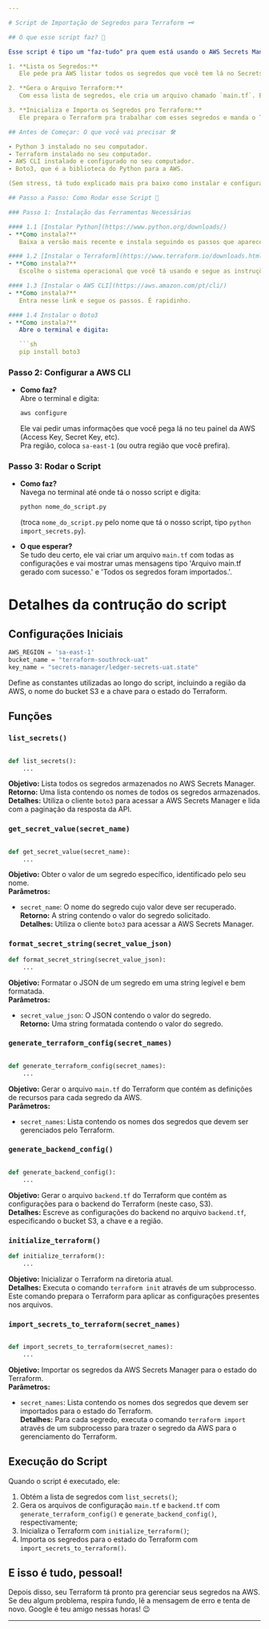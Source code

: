 ```yaml
---

# Script de Importação de Segredos para Terraform 🗝

## O que esse script faz? 🤔

Esse script é tipo um "faz-tudo" pra quem está usando o AWS Secrets Manager junto com o Terraform. Ele faz três coisas principais:

1. **Lista os Segredos:**  
   Ele pede pra AWS listar todos os segredos que você tem lá no Secrets Manager.

2. **Gera o Arquivo Terraform:**  
   Com essa lista de segredos, ele cria um arquivo chamado `main.tf`. Esse arquivo é uma receitinha que diz pro Terraform como gerenciar esses segredos.

3. **Inicializa e Importa os Segredos pro Terraform:**  
   Ele prepara o Terraform pra trabalhar com esses segredos e manda o Terraform importar todos eles.

## Antes de Começar: O que você vai precisar 🛠

- Python 3 instalado no seu computador.
- Terraform instalado no seu computador.
- AWS CLI instalado e configurado no seu computador.
- Boto3, que é a biblioteca do Python para a AWS.

(Sem stress, tá tudo explicado mais pra baixo como instalar e configurar essas coisas.)

## Passo a Passo: Como Rodar esse Script 🚀

### Passo 1: Instalação das Ferramentas Necessárias

#### 1.1 [Instalar Python](https://www.python.org/downloads/)
- **Como instala?**  
   Baixa a versão mais recente e instala seguindo os passos que aparecem na tela. É bem tranquilo.

#### 1.2 [Instalar o Terraform](https://www.terraform.io/downloads.html)
- **Como instala?**  
   Escolhe o sistema operacional que você tá usando e segue as instruções.

#### 1.3 [Instalar o AWS CLI](https://aws.amazon.com/pt/cli/)
- **Como instala?**  
   Entra nesse link e segue os passos. É rapidinho.

#### 1.4 Instalar o Boto3
- **Como instala?**  
   Abre o terminal e digita:

   ```sh
   pip install boto3
   ```

### Passo 2: Configurar a AWS CLI

- **Como faz?**  
   Abre o terminal e digita:

   ```sh
   aws configure
   ```
   Ele vai pedir umas informações que você pega lá no teu painel da AWS (Access Key, Secret Key, etc).  
   Pra região, coloca `sa-east-1` (ou outra região que você prefira).

### Passo 3: Rodar o Script

- **Como faz?**  
   Navega no terminal até onde tá o nosso script e digita:
   ```sh
   python nome_do_script.py
   ```
   (troca `nome_do_script.py` pelo nome que tá o nosso script, tipo `python import_secrets.py`).

- **O que esperar?**  
   Se tudo deu certo, ele vai criar um arquivo `main.tf` com todas as configurações e vai mostrar umas mensagens tipo 'Arquivo main.tf gerado com sucesso.' e 'Todos os segredos foram importados.'.

# Detalhes da contrução do script

## Configurações Iniciais

```python
AWS_REGION = 'sa-east-1'
bucket_name = "terraform-southrock-uat"
key_name = "secrets-manager/ledger-secrets-uat.state"
```

Define as constantes utilizadas ao longo do script, incluindo a região da AWS, o nome do bucket S3 e a chave para o estado do Terraform.

## Funções

### `list_secrets()`

```python

def list_secrets():
    ...
```

**Objetivo:** Lista todos os segredos armazenados no AWS Secrets Manager.  
**Retorno:** Uma lista contendo os nomes de todos os segredos armazenados.  
**Detalhes:** Utiliza o cliente `boto3` para acessar a AWS Secrets Manager e lida com a paginação da resposta da API.

### `get_secret_value(secret_name)`

```python

def get_secret_value(secret_name):
    ...
```

**Objetivo:** Obter o valor de um segredo específico, identificado pelo seu nome.  
**Parâmetros:** 
- `secret_name`: O nome do segredo cujo valor deve ser recuperado.  
**Retorno:** A string contendo o valor do segredo solicitado.  
**Detalhes:** Utiliza o cliente `boto3` para acessar a AWS Secrets Manager.

### `format_secret_string(secret_value_json)`

```python
def format_secret_string(secret_value_json):
    ...
```

**Objetivo:** Formatar o JSON de um segredo em uma string legível e bem formatada.  
**Parâmetros:** 
- `secret_value_json`: O JSON contendo o valor do segredo.  
**Retorno:** Uma string formatada contendo o valor do segredo.

### `generate_terraform_config(secret_names)`

```python

def generate_terraform_config(secret_names):
    ...
```

**Objetivo:** Gerar o arquivo `main.tf` do Terraform que contém as definições de recursos para cada segredo da AWS.  
**Parâmetros:** 
- `secret_names`: Lista contendo os nomes dos segredos que devem ser gerenciados pelo Terraform.

### `generate_backend_config()`

```python

def generate_backend_config():
    ...
```

**Objetivo:** Gerar o arquivo `backend.tf` do Terraform que contém as configurações para o backend do Terraform (neste caso, S3).  
**Detalhes:** Escreve as configurações do backend no arquivo `backend.tf`, especificando o bucket S3, a chave e a região.

### `initialize_terraform()`

```python
def initialize_terraform():
    ...
```

**Objetivo:** Inicializar o Terraform na diretoria atual.  
**Detalhes:** Executa o comando `terraform init` através de um subprocesso. Este comando prepara o Terraform para aplicar as configurações presentes nos arquivos.

### `import_secrets_to_terraform(secret_names)`

```python

def import_secrets_to_terraform(secret_names):
    ...
```

**Objetivo:** Importar os segredos da AWS Secrets Manager para o estado do Terraform.  
**Parâmetros:** 
- `secret_names`: Lista contendo os nomes dos segredos que devem ser importados para o estado do Terraform.  
**Detalhes:** Para cada segredo, executa o comando `terraform import` através de um subprocesso para trazer o segredo da AWS para o gerenciamento do Terraform.

## Execução do Script

Quando o script é executado, ele:

1. Obtém a lista de segredos com `list_secrets()`;
2. Gera os arquivos de configuração `main.tf` e `backend.tf` com `generate_terraform_config()` e `generate_backend_config()`, respectivamente;
3. Inicializa o Terraform com `initialize_terraform()`;
4. Importa os segredos para o estado do Terraform com `import_secrets_to_terraform()`.


## E isso é tudo, pessoal!

Depois disso, seu Terraform tá pronto pra gerenciar seus segredos na AWS. Se deu algum problema, respira fundo, lê a mensagem de erro  e tenta de novo. Google é teu amigo nessas horas! 😉

---
```

